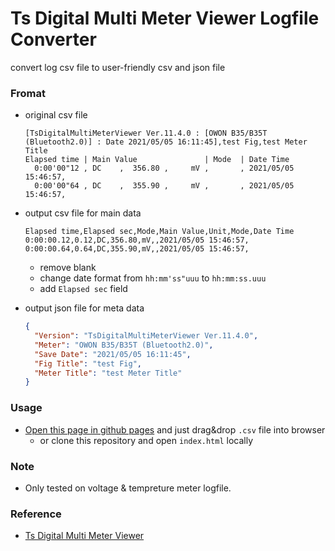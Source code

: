 # Ts Digital Multi Meter Viewer Logfile Converter

convert log csv file to user-friendly csv and json file

### Fromat 

* original csv file
    ```csv
    [TsDigitalMultiMeterViewer Ver.11.4.0 : [OWON B35/B35T (Bluetooth2.0)] : Date 2021/05/05 16:11:45],test Fig,test Meter Title
    Elapsed time | Main Value               | Mode  | Date Time
      0:00'00"12 , DC    ,  356.80 ,     mV ,       , 2021/05/05 15:46:57,
      0:00'00"64 , DC    ,  355.90 ,     mV ,       , 2021/05/05 15:46:57,
    ```

* output csv file for main data
    ```csv
    Elapsed time,Elapsed sec,Mode,Main Value,Unit,Mode,Date Time
    0:00:00.12,0.12,DC,356.80,mV,,2021/05/05 15:46:57,
    0:00:00.64,0.64,DC,355.90,mV,,2021/05/05 15:46:57,
    ```
  * remove blank
  * change date format from `hh:mm'ss"uuu` to `hh:mm:ss.uuu`
  * add `Elapsed sec` field


* output json file for meta data
    ```json
    {
      "Version": "TsDigitalMultiMeterViewer Ver.11.4.0",
      "Meter": "OWON B35/B35T (Bluetooth2.0)",
      "Save Date": "2021/05/05 16:11:45",
      "Fig Title": "test Fig",
      "Meter Title": "test Meter Title"
    }
    ```

### Usage

* [Open this page in github pages](https://skishida.github.io/tsdmmv-csv/index.html) and just drag&drop `.csv` file into browser
  * or clone this repository and open `index.html` locally

### Note

* Only tested on voltage & tempreture meter logfile.

### Reference

* [Ts Digital Multi Meter Viewer](http://www.ts-software-jp.net/products/tsdmmview.html)
